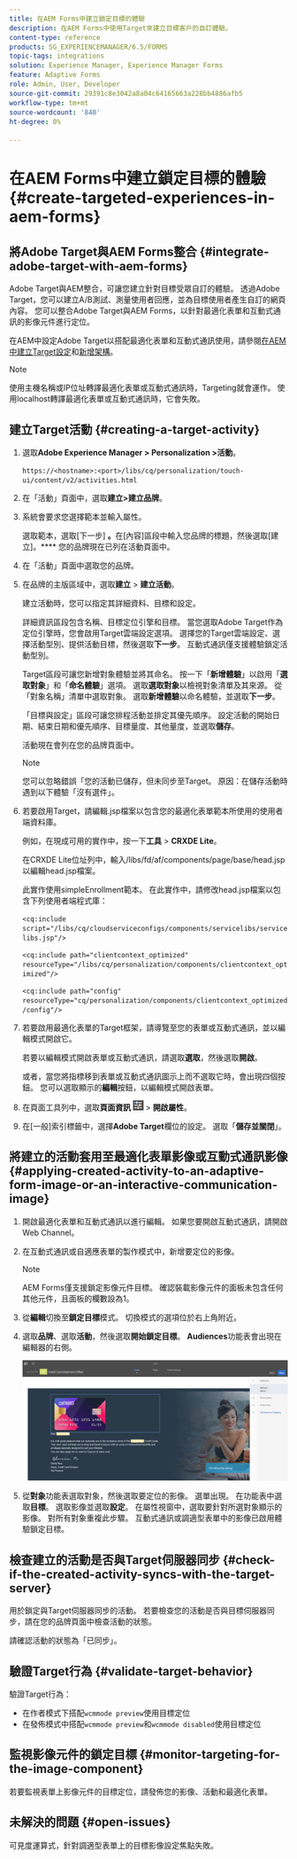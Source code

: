 ```yaml
---
title: 在AEM Forms中建立鎖定目標的體驗
description: 在AEM Forms中使用Target來建立目標客戶的自訂體驗。
content-type: reference
products: SG_EXPERIENCEMANAGER/6.5/FORMS
topic-tags: integrations
solution: Experience Manager, Experience Manager Forms
feature: Adaptive Forms
role: Admin, User, Developer
source-git-commit: 29391c8e3042a8a04c64165663a228bb4886afb5
workflow-type: tm+mt
source-wordcount: '840'
ht-degree: 0%

---
```


# 在AEM Forms中建立鎖定目標的體驗 {#create-targeted-experiences-in-aem-forms}

## 將Adobe Target與AEM Forms整合 {#integrate-adobe-target-with-aem-forms}

Adobe Target與AEM整合，可讓您建立針對目標受眾自訂的體驗。 透過Adobe Target，您可以建立A/B測試、測量使用者回應，並為目標使用者產生自訂的網頁內容。 您可以整合Adobe Target與AEM Forms，以針對最適化表單和互動式通訊的影像元件進行定位。

在AEM中設定Adobe Target以搭配最適化表單和互動式通訊使用，請參閱[在AEM中建立Target設定](/help/sites-administering/target.md)和[新增架構](/help/sites-administering/target.md)。

>[!NOTE]
>
>使用主機名稱或IP位址轉譯最適化表單或互動式通訊時，Targeting就會運作。 使用localhost轉譯最適化表單或互動式通訊時，它會失敗。

## 建立Target活動 {#creating-a-target-activity}

1. 選取&#x200B;**Adobe Experience Manager > Personalization >活動**。

   `https://<hostname>:<port>/libs/cq/personalization/touch-ui/content/v2/activities.html`

1. 在「活動」頁面中，選取&#x200B;**建立>建立品牌**。
1. 系統會要求您選擇範本並輸入屬性。

   選取範本，選取[下一步] **。**&#x200B;在[內容]區段中輸入您品牌的標題，然後選取[建立]。****
您的品牌現在已列在活動頁面中。

1. 在「活動」頁面中選取您的品牌。
1. 在品牌的主版區域中，選取&#x200B;**建立** > **建立活動**。

   建立活動時，您可以指定其詳細資料、目標和設定。

   詳細資訊區段包含名稱、目標定位引擎和目標。 當您選取Adobe Target作為定位引擎時，您會啟用Target雲端設定選項。 選擇您的Target雲端設定、選擇活動型別、提供活動目標，然後選取&#x200B;**下一步**。 互動式通訊僅支援體驗鎖定活動型別。

   Target區段可讓您新增對象體驗並將其命名。 按一下「**新增體驗**」以啟用「**選取對象**」和「**命名體驗**」選項。 選取&#x200B;**選取對象**&#x200B;以檢視對象清單及其來源。 從「對象名稱」清單中選取對象。 選取&#x200B;**新增體驗**&#x200B;以命名體驗，並選取&#x200B;**下一步**。

   「目標與設定」區段可讓您排程活動並排定其優先順序。 設定活動的開始日期、結束日期和優先順序、目標量度、其他量度，並選取&#x200B;**儲存**。

   活動現在會列在您的品牌頁面中。

   >[!NOTE]
   >
   >您可以忽略錯誤「您的活動已儲存，但未同步至Target。 原因：在儲存活動時遇到以下體驗「沒有選件」。

1. 若要啟用Target，請編輯.jsp檔案以包含您的最適化表單範本所使用的使用者端資料庫。

   例如，在現成可用的實作中，按一下&#x200B;**工具** > **CRXDE Lite**。

   在CRXDE Lite位址列中，輸入/libs/fd/af/components/page/base/head.jsp以編輯head.jsp檔案。

   此實作使用simpleEnrollment範本。 在此實作中，請修改head.jsp檔案以包含下列使用者端程式庫：

   `<cq:include script="/libs/cq/cloudserviceconfigs/components/servicelibs/servicelibs.jsp"/>`

   `<cq:include path="clientcontext_optimized" resourceType="/libs/cq/personalization/components/clientcontext_optimized"/>`

   `<cq:include path="config" resourceType="cq/personalization/components/clientcontext_optimized/config"/>`

1. 若要啟用最適化表單的Target框架，請導覽至您的表單或互動式通訊，並以編輯模式開啟它。

   若要以編輯模式開啟表單或互動式通訊，請選取&#x200B;**選取**，然後選取&#x200B;**開啟**。

   或者，當您將指標移到表單或互動式通訊圖示上而不選取它時，會出現四個按鈕。 您可以選取顯示的&#x200B;**編輯**&#x200B;按鈕，以編輯模式開啟表單。

1. 在頁面工具列中，選取&#x200B;**頁面資訊** ![主題選項](assets/theme-options.png) > **開啟屬性**。
1. 在[一般]索引標籤中，選擇&#x200B;**Adobe Target**&#x200B;欄位的設定。 選取「**儲存並關閉**」。

## 將建立的活動套用至最適化表單影像或互動式通訊影像 {#applying-created-activity-to-an-adaptive-form-image-or-an-interactive-communication-image}

1. 開啟最適化表單和互動式通訊以進行編輯。 如果您要開啟互動式通訊，請開啟Web Channel。

1. 在互動式通訊或自適應表單的製作模式中，新增要定位的影像。

   >[!NOTE]
   >
   >AEM Forms僅支援鎖定影像元件目標。 確認裝載影像元件的面板未包含任何其他元件，且面板的欄數設為1。

1. 從&#x200B;**編輯**&#x200B;切換至&#x200B;**鎖定目標**&#x200B;模式。 切換模式的選項位於右上角附近。
1. 選取&#x200B;**品牌**、選取&#x200B;**活動**，然後選取&#x200B;**開始鎖定目標**。 **Audiences**&#x200B;功能表會出現在編輯器的右側。

   ![目標功能表](assets/targeting-menu.png)

1. 從&#x200B;**對象**&#x200B;功能表選取對象，然後選取要定位的影像。 選單出現。 在功能表中選取&#x200B;**目標**。 選取影像並選取&#x200B;**設定**。 在屬性視窗中，選取要針對所選對象顯示的影像。 對所有對象重複此步驟。 互動式通訊或調適型表單中的影像已啟用體驗鎖定目標。

## 檢查建立的活動是否與Target伺服器同步 {#check-if-the-created-activity-syncs-with-the-target-server}

用於鎖定與Target伺服器同步的活動。 若要檢查您的活動是否與目標伺服器同步，請在您的品牌頁面中檢查活動的狀態。

請確認活動的狀態為「已同步」。

## 驗證Target行為 {#validate-target-behavior}

驗證Target行為：

* 在作者模式下搭配`wcmmode preview`使用目標定位
* 在發佈模式中搭配`wcmmode preview`和`wcmmode disabled`使用目標定位

## 監視影像元件的鎖定目標 {#monitor-targeting-for-the-image-component}

若要監視表單上影像元件的目標定位，請發佈您的影像、活動和最適化表單。

## 未解決的問題 {#open-issues}

可見度運算式，針對調適型表單上的目標影像設定焦點失敗。
